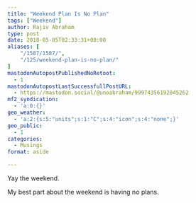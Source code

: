 ```yaml
---
title: "Weekend Plan Is No Plan"
tags: ["Weekend"]
author: Rajiv Abraham
type: post
date: 2018-05-05T02:33:31+00:00
aliases: [
    "/1587/1587/",
    "/125/weekend-plan-is-no-plan/"
]
mastodonAutopostPublishedNoRetoot:
  - 1
mastodonAutopostLastSuccessfullPostURL:
  - https://mastodon.social/@unoabraham/99974356192045262
mf2_syndication:
  - 'a:0:{}'
geo_weather:
  - 'a:2:{s:5:"units";s:1:"C";s:4:"icon";s:4:"none";}'
geo_public:
  - 1
categories:
  - Musings
format: aside

---
```

Yay the weekend.

My best part about the weekend is having no plans.